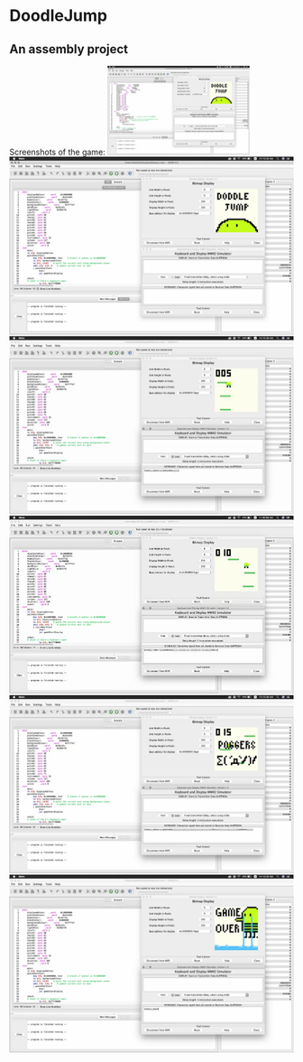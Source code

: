 # DoodleJump

## An assembly project

Screenshots of the game:
<img src="/doodle_jump_screenshot1.jpg" width="50%">
![Screenshot1](/doodle_jump_screenshot1.jpg)
![Screenshot2](/doodle_jump_screenshot2.jpg)
![Screenshot3](/doodle_jump_screenshot3.jpg)
![Screenshot4](/doodle_jump_screenshot4.jpg)
![Screenshot5](/doodle_jump_screenshot5.jpg)
